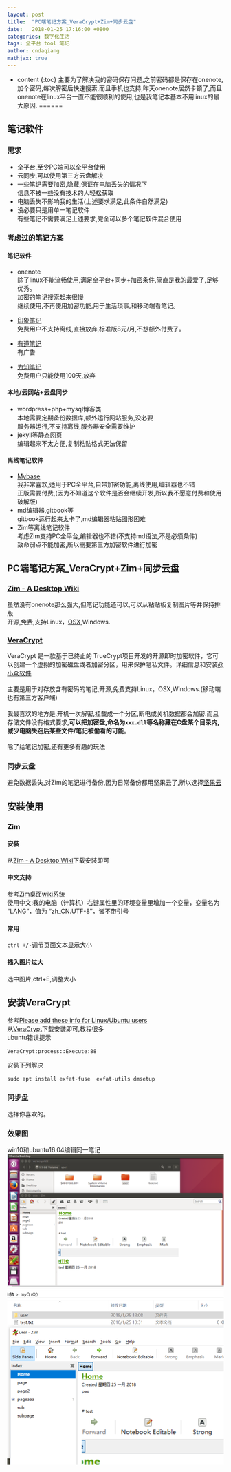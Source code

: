 ```yaml
---
layout: post
title:  "PC端笔记方案_VeraCrypt+Zim+同步云盘"
date:   2018-01-25 17:16:00 +0800
categories: 数字化生活
tags: 全平台 tool 笔记
author: cndaqiang
mathjax: true
---
```

* content
{:toc}
主要为了解决我的密码保存问题,之前密码都是保存在onenote,加个密码,每次解密后快速搜索,而且手机也支持,昨天onenote居然卡顿了,而且onenote在linux平台一直不能很顺利的使用,也是我笔记本基本不用linux的最大原因.
======






## 笔记软件
### 需求
- 全平台,至少PC端可以全平台使用
- 云同步,可以使用第三方云盘解决
- 一些笔记需要加密,隐藏,保证在电脑丢失的情况下
<br>信息不被一些没有技术的人轻松获取
- 电脑丢失不影响我的生活(上述要求满足,此条件自然满足)
- 没必要只是用单一笔记软件
<br>有些笔记不需要满足上述要求,完全可以多个笔记软件混合使用

### 考虑过的笔记方案
#### 笔记软件
- onenote
<br>除了linux不能流畅使用,满足全平台+同步+加密条件,简直是我的最爱了,足够优秀。<br>
加密的笔记搜索起来很慢<br>
继续使用,不再使用加密功能,用于生活琐事,和移动端看笔记。

- [印象笔记](https://www.yinxiang.com/)
<br>免费用户不支持离线,直接放弃,标准版8元/月,不想额外付费了。
- [有道笔记](https://note.youdao.com/)
<br>有广告
- [为知笔记](https://www.wiz.cn/)
<br>免费用户只能使用100天,放弃

#### 本地/云网站+云盘同步
- wordpress+php+mysql博客类
<br>本地需要定期备份数据库,额外运行网站服务,没必要
<br>服务器运行,不支持离线,服务器安全需要维护
- jekyll等静态网页
<br>编辑起来不太方便,复制粘贴格式无法保留

#### 离线笔记软件
- [Mybase](http://www.wjjsoft.com)
<br>我非常喜欢,适用于PC全平台,自带加密功能,离线使用,编辑器也不错<br>
正版需要付费,(因为不知道这个软件是否会继续开发,所以我不愿意付费和使用破解版)
- md编辑器,gitbook等
<br>gitbook运行起来太卡了,md编辑器粘贴图形困难
- Zim等离线笔记软件
<br>考虑Zim支持PC全平台,编辑器也不错(不支持md语法,不是必须条件)
<br>致命弱点不能加密,所以需要第三方加密软件进行加密


## PC端笔记方案_VeraCrypt+Zim+同步云盘
### [Zim - A Desktop Wiki](http://zim-wiki.org/)
虽然没有onenote那么强大,但笔记功能还可以,可以从粘贴板复制图片等并保持排版
<br>开源,免费,支持Linux，[OSX](http://zim-wiki.org/install.html),Windows.

### [VeraCrypt](https://veracrypt.codeplex.com/)
VeraCrypt 是一款基于已终止的 TrueCrypt项目开发的开源即时加密软件，它可以创建一个虚拟的加密磁盘或者加密分区，用来保护隐私文件。详细信息和安装[@小众软件](https://www.appinn.com/veracrypt/)<br>
<br>主要是用于对存放含有密码的笔记,开源,免费支持Linux，OSX,Windows.(移动端也有第三方客户端)
<br><br>我最喜欢的地方是,开机一次解密,挂载成一个分区,断电或关机数据都会加密.而且存储文件没有格式要求,**可以把加密盘,命名为`xxx.dll`等名称藏在C盘某个目录内,减少电脑失窃后某些文件/笔记被偷看的可能**。
<br><br>除了给笔记加密,还有更多有趣的玩法

### 同步云盘
避免数据丢失,对Zim的笔记进行备份,因为日常备份都用坚果云了,所以选择[坚果云](https://www.jianguoyun.com)

## 安装使用
### Zim
#### 安装
从[Zim - A Desktop Wiki](http://zim-wiki.org/)下载安装即可<br>
#### 中文支持
参考[Zim桌面wiki系统](http://menxu.lofter.com/post/164b9d_3ebf7b)<br>
使用中文:我的电脑（计算机）右键属性里的环境变量里增加一个变量，变量名为 “LANG”，值为 “zh_CN.UTF-8″，皆不带引号
#### 常用
`ctrl +/-`调节页面文本显示大小
#### 插入图片过大
选中图片,ctrl+E,调整大小

## 安装VeraCrypt
参考[Please add these info for Linux/Ubuntu users](https://sourceforge.net/p/veracrypt/discussion/technical/thread/1056ed16/)<br>
从[VeraCrypt](https://veracrypt.codeplex.com/)下载安装即可,教程很多<br>
ubuntu错误提示
```
VeraCrypt:process::Execute:88
```
安装下列解决
```
sudo apt install exfat-fuse  exfat-utils dmsetup
```
### 同步盘
选择你喜欢的。

### 效果图
win10和ubuntu16.04编辑同一笔记
![](/uploads/2018/01/zimlin.PNG)
![](/uploads/2018/01/zimwin.PNG)
